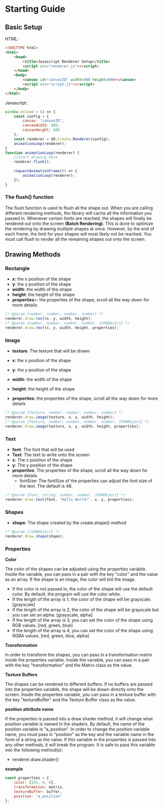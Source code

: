 # Starting Guide

## Basic Setup

HTML:

```html
<!DOCTYPE html>
<html>
    <head>
        <title>Javascript Renderer Setup</title>
        <script src="renderer.js"></script>
    </head>
    <body>
        <canvas id="canvasID" width=800 height=600></canvas>
        <script src="script.js"></script>
    </body>
</html>
```

Javascript:

```javascript
window.onload = () => {
	const config = {
        canvas: "canvasID",
        canvasWidth: 800,
        canvasHeight: 600
    };
    const renderer = $R.Create.Renderer(config);
    animationLoop(renderer);
}
function animationLoop(renderer) {
    //start drawing here
    renderer.flush();
    
    requestAnimationFrame(() => {
        animationLoop(renderer);
    });
}
```

### The flush() function

The flush function is used to flush all the shape out. When you are calling different rendering methods, the library will cache all the information you passed in. Whenever certain limits are reached, the shapes will finally be rendered out onto the screen **(Batch Rendering)**. This is done to optimize the rendering by drawing multiple shapes at once. However, by the end of each frame, the limit for your shapes will most likely not be reached. You must call flush to render all the remaining shapes out onto the screen.

## Drawing Methods

### Rectangle

* **x**: the x position of the shape
* **y**: the y position of the shape
* **width**: the width of the shape
* **height**: the height of the shape
* **properties**>: the properties of the shape, scroll all the way down for more details

```javascript
/* @param {number, number, number, number} */
renderer.draw.rect(x, y, width, height);
/* @param {number, number, number, number, JSONObject} */
renderer.draw.rect(x, y, width, height, properties);
```

### Image

* **texture**: The texture that will be drawn

* **x**: the x position of the shape
* **y**: the y position of the shape
* **width**: the width of the shape
* **height**: the height of the shape
* **properties**: the properties of the shape, scroll all the way down for more details

```javascript
/* @param {Texture, number, number, number, number} */
renderer.draw.image(texture, x, y, width, height);
/* @param {Texture, number, number, number, number, JSONObject} */
renderer.draw.image(texture, x, y, width, height, properties);
```

### Text

* **font**: The font that will be used
* **Text**: The text to write onto the screen
* **x**: The x position of the shape
* **y**: The y position of the shape
* **properties**: The properties of the shape, scroll all the way down for more details
  * fontSize: The fontSize of the properties can adjust the font size of the text. The default is 48.

```javascript
/* @param {Font, string, number, number, JSONObject} */
renderer.draw.text(font, "Hello World!", x, y, properties);
```



### Shapes

* **shape**: The shape created by the create.shape() method

```javascript
/* @param {JSONObject} */
renderer.draw.shape(shape);
```

### Properties

**Color**

The color of the shapes can be adjusted using the properties variable. Inside the variable, you can pass in a pair with the key "color" and the value as an array. If the shape is an image, the color will tint the image.

* If the color is not passed in, the color of the shape will use the default color. By default, the program will use the color white.
* If the length of the array is 1, the color of the shape will be grayscale. [grayscale]
* If the length of the array is 2, the color of the shape will be grayscale but you can set an alpha. [grayscale, alpha]
* If the length of the array is 3, you can set the color of the shape using RGB values. [red, green, blue]
* If the length of the array is 4, you can set the color of the shape using RGBA values. [red, green, blue, alpha]

**Transformation**

In order to transform the shapes, you can pass in a transformation matrix inside the properties variable. Inside the variable, you can pass in a pair with the key "transformation" and the Matrix class as the value.

**Texture Buffers**

The shapes can be rendered to different buffers. If no buffers are passed into the properties variable, the shape will be drawn directly onto the screen. Inside the properties variable, you can pass in a texture buffer with the key "textureBuffer" and the Texture Buffer class as the value.

**position attribute name**

If the properties is passed into a draw shader method, it will change what position variable is named in the shaders. By default, the name of the position variable is "a_position". In order to change the position variable name, you must pass in "position" as the key and the variable name in the form of a string as the value. If this variable in the properties is passed into any other methods, it will break the program. It is safe to pass this variable into the following method(s):

* renderer.draw.shader()

**example**

```javascript
const properties = {
    color: [255, 0, 0],
    transformation: matrix,
    textureBuffer: buffer,
    position: "a_position"
};
```

